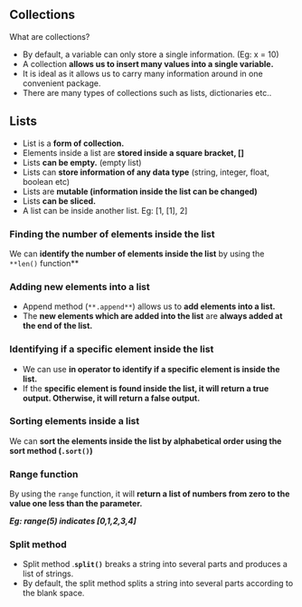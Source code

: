 ## Collections

What are collections?

- By default, a variable can only store a single information. (Eg: x = 10)
- A collection **allows us to insert many values into a single variable.**
- It is ideal as it allows us to carry many information around in one convenient package.
- There are many types of collections such as lists, dictionaries etc..

## Lists

- List is a **form of collection.**
- Elements inside a list are **stored inside a square bracket, []**
- Lists **can be empty.** (empty list)
- Lists can **store information of any data type** (string, integer, float, boolean etc)
- Lists are **mutable (information inside the list can be changed)**
- Lists **can be sliced.**
- A list can be inside another list. Eg: [1, [1], 2]

### Finding the number of elements inside the list
  We can **identify the number of elements inside the list** by using the `**len()` function**

### Adding new elements into a list
- Append method (`**.append**`) allows us to **add elements into a list.**
- The **new elements which are added into the list** are **always added at the end of the list.**

### Identifying if a specific element inside the list
- We can use **in operator to identify if a specific element is inside the list.**
- If the **specific element is found inside the list, it will return a true output. Otherwise, it will return a false output.**

### Sorting elements inside a list
We can **sort the elements inside the list by alphabetical order using the sort method (`.sort()`)**

### Range function
  By using the `range` function, it will **return a list of numbers from zero to the value one less than the parameter.**

***Eg: range(5) indicates [0,1,2,3,4]***

### Split method

- Split method .**`split()`** breaks a string into several parts and produces a list of strings.
- By default, the split method splits a string into several parts according to the blank space.
    
    
